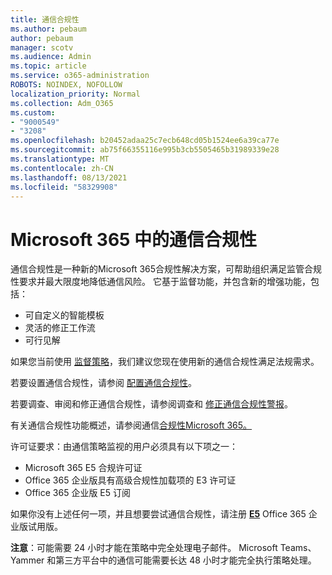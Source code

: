 ```yaml
---
title: 通信合规性
ms.author: pebaum
author: pebaum
manager: scotv
ms.audience: Admin
ms.topic: article
ms.service: o365-administration
ROBOTS: NOINDEX, NOFOLLOW
localization_priority: Normal
ms.collection: Adm_O365
ms.custom:
- "9000549"
- "3208"
ms.openlocfilehash: b20452adaa25c7ecb648cd05b1524ee6a39ca77e
ms.sourcegitcommit: ab75f66355116e995b3cb5505465b31989339e28
ms.translationtype: MT
ms.contentlocale: zh-CN
ms.lasthandoff: 08/13/2021
ms.locfileid: "58329908"
---
```

# <a name="communication-compliance-in-microsoft-365"></a>Microsoft 365 中的通信合规性

通信合规性是一种新的Microsoft 365合规性解决方案，可帮助组织满足监管合规性要求并最大限度地降低通信风险。 它基于监督功能，并包含新的增强功能，包括：

- 可自定义的智能模板
- 灵活的修正工作流
- 可行见解

如果您当前使用 [监督策略](https://docs.microsoft.com/microsoft-365/compliance/supervision-policies)，我们建议您现在使用新的通信合规性满足法规需求。

若要设置通信合规性，请参阅 [配置通信合规性](https://docs.microsoft.com/microsoft-365/compliance/communication-compliance-configure)。

若要调查、审阅和修正通信合规性，请参阅调查和 [修正通信合规性警报](https://docs.microsoft.com/microsoft-365/compliance/communication-compliance-investigate-remediate)。

有关通信合规性功能概述，请参阅通信[合规性Microsoft 365。](https://docs.microsoft.com/microsoft-365/compliance/communication-compliance)

许可证要求：由通信策略监视的用户必须具有以下项之一：

- Microsoft 365 E5 合规许可证
- Office 365 企业版具有高级合规性加载项的 E3 许可证
- Office 365 企业版 E5 订阅

如果你没有上述任何一项，并且想要尝试通信合规性，请注册 **[E5](https://go.microsoft.com/fwlink/p/?LinkID=698279)** Office 365 企业版试用版。

**注意**：可能需要 24 小时才能在策略中完全处理电子邮件。 Microsoft Teams、Yammer 和第三方平台中的通信可能需要长达 48 小时才能完全执行策略处理。
